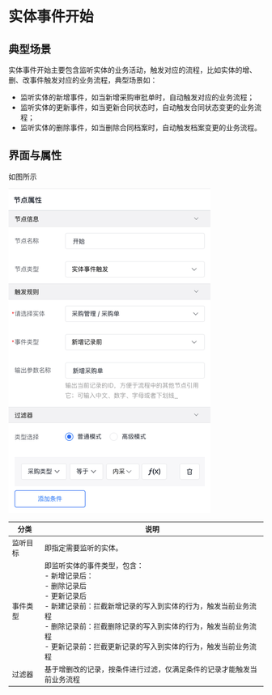 # 实体事件开始

## 典型场景

实体事件开始主要包含监听实体的业务活动，触发对应的流程，比如实体的增、删、改事件触发对应的业务流程，典型场景如：

- 监听实体的新增事件，如当新增采购审批单时，自动触发对应的业务流程；
- 监听实体的更新事件，如当更新合同状态时，自动触发合同状态变更的业务流程；
- 监听实体的删除事件，如当删除合同档案时，自动触发档案变更的业务流程。

## 界面与属性

如图所示

![:Users:zhangxuming01:Library:Application Support:typora-user-images:image-20220920112728323.png](/img/BPM引擎/流程设计/节点描述/事件节点/实体事件开始/image-20220920112728323_f1a35af.png)

| 分类     | 说明                                                         |
| -------- | ------------------------------------------------------------ |
| 监听目标 | 即指定需要监听的实体。                                       |
| 事件类型 | 即监听实体的事件类型，包含：<br />- 新增记录后：<br />- 删除记录后<br />- 更新记录后<br />- 新建记录前：拦截新增记录的写入到实体的行为，触发当前业务流程<br />- 删除记录前：拦截删除记录的写入到实体的行为，触发当前业务流程<br />- 更新记录前：拦截更新记录的写入到实体的行为，触发当前业务流程 |
| 过滤器   | 基于增删改的记录，按条件进行过滤，仅满足条件的记录才能触发当前业务流程 |

